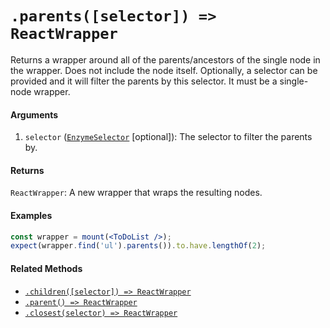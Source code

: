 # `.parents([selector]) => ReactWrapper`

Returns a wrapper around all of the parents/ancestors of the single node in the wrapper. Does not include the node itself.
Optionally, a selector can be provided and it will filter the parents by this selector. It must be a single-node wrapper.


#### Arguments

1. `selector` ([`EnzymeSelector`](../selector.md) [optional]): The selector to filter the parents by.


#### Returns

`ReactWrapper`: A new wrapper that wraps the resulting nodes.


#### Examples

```jsx
const wrapper = mount(<ToDoList />);
expect(wrapper.find('ul').parents()).to.have.lengthOf(2);
```

#### Related Methods

- [`.children([selector]) => ReactWrapper`](children.md)
- [`.parent() => ReactWrapper`](parent.md)
- [`.closest(selector) => ReactWrapper`](closest.md)

